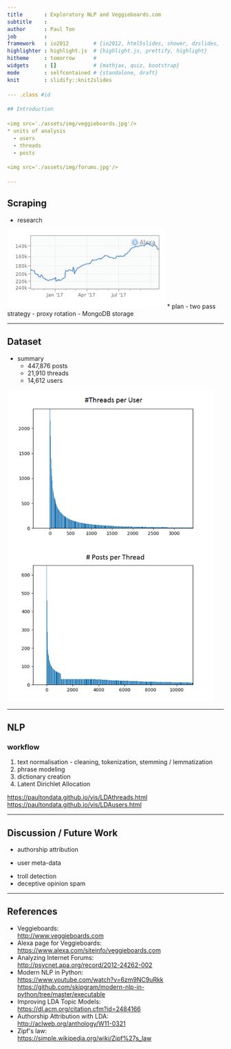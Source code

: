 ```yaml
---
title       : Exploratory NLP and Veggieboards.com
subtitle    : 
author      : Paul Ton
job         : 
framework   : io2012        # {io2012, html5slides, shower, dzslides, ...}
highlighter : highlight.js  # {highlight.js, prettify, highlight}
hitheme     : tomorrow      # 
widgets     : []            # {mathjax, quiz, bootstrap}
mode        : selfcontained # {standalone, draft}
knit        : slidify::knit2slides

--- .class #id 

## Introduction

<img src='./assets/img/veggieboards.jpg'/>
* units of analysis
  - users
  - threads
  - posts 
  
<img src='./assets/img/forums.jpg'/>

---
```


## Scraping

* research  
<img src='./assets/img/alexa.jpg'/>
* plan
  - two pass strategy
  - proxy rotation
  - MongoDB storage

---

## Dataset

* summary
  - 447,876 posts
  - 21,910 threads
  - 14,612 users  
  
<img src='./assets/img/threads_per_user.png' height='360' width='480'/><img src='./assets/img/posts_per_thread.png' height='360' width='480'/>

---

## NLP

### workflow
  1. text normalisation
    - cleaning, tokenization, stemming / lemmatization
  2. phrase modeling
  3. dictionary creation
  4. Latent Dirichlet Allocation

https://paultondata.github.io/vis/LDAthreads.html  
https://paultondata.github.io/vis/LDAusers.html

---

## Discussion / Future Work

 * authorship attribution
  - user meta-data  
 * troll detection  
 * deceptive opinion spam

---

## References

* Veggieboards:  
http://www.veggieboards.com
* Alexa page for Veggieboards:  
https://www.alexa.com/siteinfo/veggieboards.com
* Analyzing Internet Forums:  
http://psycnet.apa.org/record/2012-24262-002
* Modern NLP in Python:  
https://www.youtube.com/watch?v=6zm9NC9uRkk
https://github.com/skipgram/modern-nlp-in-python/tree/master/executable
* Improving LDA Topic Models:  
https://dl.acm.org/citation.cfm?id=2484166
* Authorship Attribution with LDA:  
http://aclweb.org/anthology/W11-0321
* Zipf's law:  
https://simple.wikipedia.org/wiki/Zipf%27s_law
